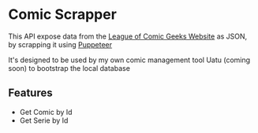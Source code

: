 # Comic Scrapper

This API expose data from the [League of Comic Geeks Website](https://leagueofcomicgeeks.com/) as JSON, by scrapping it using [Puppeteer](https://pptr.dev/)

It's designed to be used by my own comic management tool Uatu (coming soon) to bootstrap the local database

## Features 

- Get Comic by Id
- Get Serie by Id
